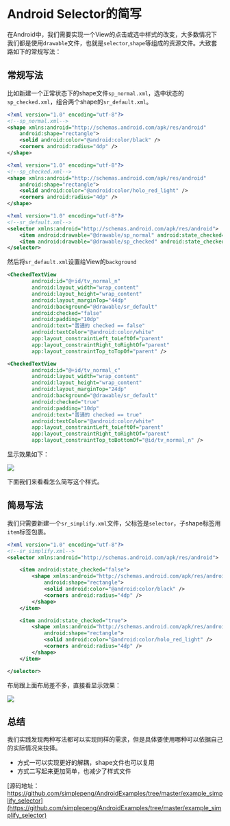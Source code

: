 # Android Selector的简写

在Android中，我们需要实现一个View的点击或选中样式的改变，大多数情况下我们都是使用`drawable`文件，也就是`selector`,`shape`等组成的资源文件。大致套路如下的常规写法：

## 常规写法

比如新建一个正常状态下的shape文件`sp_normal.xml`，选中状态的`sp_checked.xml`，组合两个shape的`sr_default.xml`。

```xml
<?xml version="1.0" encoding="utf-8"?>
<!--sp_normal.xml-->
<shape xmlns:android="http://schemas.android.com/apk/res/android"
    android:shape="rectangle">
    <solid android:color="@android:color/black" />
    <corners android:radius="4dp" />
</shape>
```

```xml
<?xml version="1.0" encoding="utf-8"?>
<!--sp_checked.xml-->
<shape xmlns:android="http://schemas.android.com/apk/res/android"
    android:shape="rectangle">
    <solid android:color="@android:color/holo_red_light" />
    <corners android:radius="4dp" />
</shape>
```

```xml
<?xml version="1.0" encoding="utf-8"?>
<!--sr_default.xml-->
<selector xmlns:android="http://schemas.android.com/apk/res/android">
    <item android:drawable="@drawable/sp_normal" android:state_checked="false" />
    <item android:drawable="@drawable/sp_checked" android:state_checked="true" />
</selector>
```

然后将`sr_default.xml`设置给View的`background`

```xml
<CheckedTextView
        android:id="@+id/tv_normal_n"
        android:layout_width="wrap_content"
        android:layout_height="wrap_content"
        android:layout_marginTop="44dp"
        android:background="@drawable/sr_default"
        android:checked="false"
        android:padding="10dp"
        android:text="普通的 checked == false"
        android:textColor="@android:color/white"
        app:layout_constraintLeft_toLeftOf="parent"
        app:layout_constraintRight_toRightOf="parent"
        app:layout_constraintTop_toTopOf="parent" />

<CheckedTextView
        android:id="@+id/tv_normal_c"
        android:layout_width="wrap_content"
        android:layout_height="wrap_content"
        android:layout_marginTop="24dp"
        android:background="@drawable/sr_default"
        android:checked="true"
        android:padding="10dp"
        android:text="普通的 checked == true"
        android:textColor="@android:color/white"
        app:layout_constraintLeft_toLeftOf="parent"
        app:layout_constraintRight_toRightOf="parent"
        app:layout_constraintTop_toBottomOf="@id/tv_normal_n" />
```

显示效果如下：

![](https://simple-bucket-1257044365.cos.ap-chongqing.myqcloud.com/20190122140638.png)

下面我们来看看怎么简写这个样式。

## 简易写法

我们只需要新建一个`sr_simplify.xml`文件，父标签是`selector`，子shape标签用`item`标签包裹。

```xml
<?xml version="1.0" encoding="utf-8"?>
<!--sr_simplify.xml-->
<selector xmlns:android="http://schemas.android.com/apk/res/android">

    <item android:state_checked="false">
        <shape xmlns:android="http://schemas.android.com/apk/res/android"
            android:shape="rectangle">
            <solid android:color="@android:color/black" />
            <corners android:radius="4dp" />
        </shape>
    </item>

    <item android:state_checked="true">
        <shape xmlns:android="http://schemas.android.com/apk/res/android"
            android:shape="rectangle">
            <solid android:color="@android:color/holo_red_light" />
            <corners android:radius="4dp" />
        </shape>
    </item>

</selector>
```

布局跟上面布局差不多，直接看显示效果：

![](https://simple-bucket-1257044365.cos.ap-chongqing.myqcloud.com/20190122141201.png)

## 总结

我们实践发现两种写法都可以实现同样的需求，但是具体要使用哪种可以依据自己的实际情况来抉择。

* 方式一可以实现更好的解耦，shape文件也可以复用
* 方式二写起来更加简单，也减少了样式文件

[源码地址：https://github.com/simplepeng/AndroidExamples/tree/master/example_simplify_selector](https://github.com/simplepeng/AndroidExamples/tree/master/example_simplify_selector)